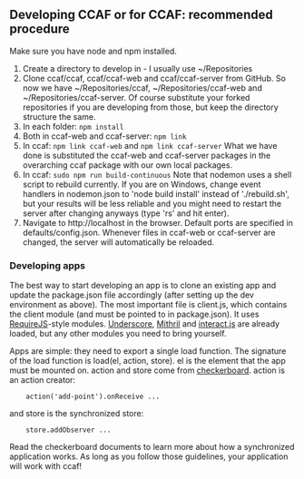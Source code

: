## Developing CCAF or for CCAF: recommended procedure

Make sure you have node and npm installed.

1. Create a directory to develop in - I usually use ~/Repositories  
2. Clone ccaf/ccaf, ccaf/ccaf-web and ccaf/ccaf-server from GitHub. So now we have ~/Repositories/ccaf, ~/Repositories/ccaf-web and ~/Repositories/ccaf-server. Of course substitute your forked repositories if you are developing from those, but keep the directory structure the same.  
3. In each folder: `npm install`
4. Both in ccaf-web and ccaf-server: `npm link`
5. In ccaf: `npm link ccaf-web` and `npm link ccaf-server`
What we have done is substituted the ccaf-web and ccaf-server packages in the overarching ccaf package with our own local packages.  
6. In ccaf: `sudo npm run build-continuous`
Note that nodemon uses a shell script to rebuild currently. If you are on Windows, change event handlers in nodemon.json to 'node build install' instead of './rebuild.sh', but your results will be less reliable and you might need to restart the server after changing anyways (type 'rs' and hit enter).  
7. Navigate to http://localhost in the browser. Default ports are specified in defaults/config.json. Whenever files in ccaf-web or ccaf-server are changed, the server will automatically be reloaded.

### Developing apps

The best way to start developing an app is to clone an existing app and update the package.json file accordingly (after setting up the dev environment as above). The most important file is client.js, which contains the client module (and must be pointed to in package.json). It uses [RequireJS](http://requirejs.org/)-style modules. [Underscore](http://underscorejs.org/), [Mithril](http://mithril.js.org/) and [interact.js](http://interactjs.io/) are already loaded, but any other modules you need to bring yourself.

Apps are simple: they need to export a single load function. The signature of the load function is load(el, action, store). el is the element that the app must be mounted on. action and store come from [checkerboard](http://github.com/gregoryfabry/checkerboard). action is an action creator:
```
    action('add-point').onReceive ...
```
and store is the synchronized store:
```    
    store.addObserver ...
```
Read the checkerboard documents to learn more about how a synchronized application works. As long as you follow those guidelines, your application will work with ccaf!
